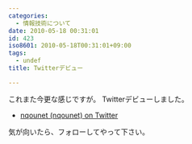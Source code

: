 ```yaml
---
categories:
  - 情報技術について
date: 2010-05-18 00:31:01
id: 423
iso8601: 2010-05-18T00:31:01+09:00
tags:
  - undef
title: Twitterデビュー

---
```


これまた今更な感じですが。
Twitterデビューしました。
<ul>
<li><a href="https://twitter.com/nqounet" target="_blank">nqounet (nqounet) on Twitter</a></li>
</ul>
気が向いたら、フォローしてやって下さい。
    	